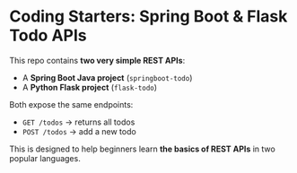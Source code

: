# Coding Starters: Spring Boot & Flask Todo APIs

This repo contains **two very simple REST APIs**:
- A **Spring Boot Java project** (`springboot-todo`)
- A **Python Flask project** (`flask-todo`)

Both expose the same endpoints:
- `GET /todos` → returns all todos
- `POST /todos` → add a new todo

This is designed to help beginners learn **the basics of REST APIs** in two popular languages.
